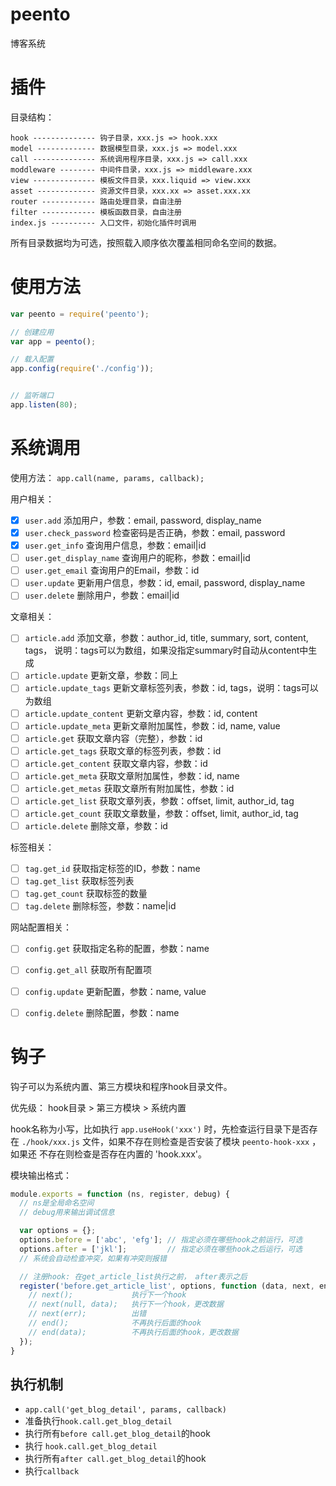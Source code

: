 peento
======

博客系统


插件
=====

目录结构：

```
hook -------------- 钩子目录，xxx.js => hook.xxx
model ------------- 数据模型目录，xxx.js => model.xxx
call -------------- 系统调用程序目录，xxx.js => call.xxx
moddleware -------- 中间件目录，xxx.js => middleware.xxx
view -------------- 模板文件目录，xxx.liquid => view.xxx
asset ------------- 资源文件目录，xxx.xx => asset.xxx.xx
router ------------ 路由处理目录，自由注册
filter ------------ 模板函数目录，自由注册
index.js ---------- 入口文件，初始化插件时调用
```

所有目录数据均为可选，按照载入顺序依次覆盖相同命名空间的数据。



使用方法
========

```JavaScript
var peento = require('peento');

// 创建应用
var app = peento();

// 载入配置
app.config(require('./config'));


// 监听端口
app.listen(80);
```

系统调用
=======

使用方法： `app.call(name, params, callback);`

用户相关：

- [x] `user.add` 添加用户，参数：email, password, display_name
- [x] `user.check_password` 检查密码是否正确，参数：email, password
- [x] `user.get_info` 查询用户信息，参数：email|id
- [ ] `user.get_display_name` 查询用户的昵称，参数：email|id
- [ ] `user.get_email` 查询用户的Email，参数：id
- [ ] `user.update` 更新用户信息，参数：id, email, password, display_name
- [ ] `user.delete` 删除用户，参数：email|id

文章相关：

- [ ] `article.add` 添加文章，参数：author_id, title, summary, sort, content, tags，
说明：tags可以为数组，如果没指定summary时自动从content中生成
- [ ] `article.update` 更新文章，参数：同上
- [ ] `article.update_tags` 更新文章标签列表，参数：id, tags，说明：tags可以为数组
- [ ] `article.update_content` 更新文章内容，参数：id, content
- [ ] `article.update_meta` 更新文章附加属性，参数：id, name, value
- [ ] `article.get` 获取文章内容（完整），参数：id
- [ ] `article.get_tags` 获取文章的标签列表，参数：id
- [ ] `article.get_content` 获取文章内容，参数：id
- [ ] `article.get_meta` 获取文章附加属性，参数：id, name
- [ ] `article.get_metas` 获取文章所有附加属性，参数：id
- [ ] `article.get_list` 获取文章列表，参数：offset, limit, author_id, tag
- [ ] `article.get_count` 获取文章数量，参数：offset, limit, author_id, tag
- [ ] `article.delete` 删除文章，参数：id

标签相关：

- [ ] `tag.get_id` 获取指定标签的ID，参数：name
- [ ] `tag.get_list` 获取标签列表
- [ ] `tag.get_count` 获取标签的数量
- [ ] `tag.delete` 删除标签，参数：name|id

网站配置相关：

- [ ] `config.get` 获取指定名称的配置，参数：name
- [ ] `config.get_all` 获取所有配置项
- [ ] `config.update` 更新配置，参数：name, value
- [ ] `config.delete` 删除配置，参数：name


钩子
=====

钩子可以为系统内置、第三方模块和程序hook目录文件。

优先级： hook目录 > 第三方模块 > 系统内置

hook名称为小写，比如执行 `app.useHook('xxx')` 时，先检查运行目录下是否存在
`./hook/xxx.js` 文件，如果不存在则检查是否安装了模块 `peento-hook-xxx` ，如果还
不存在则检查是否存在内置的 'hook.xxx'。

模块输出格式：

```JavaScript
module.exports = function (ns, register, debug) {
  // ns是全局命名空间
  // debug用来输出调试信息

  var options = {};
  options.before = ['abc', 'efg']; // 指定必须在哪些hook之前运行，可选
  options.after = ['jkl'];         // 指定必须在哪些hook之后运行，可选
  // 系统会自动检查冲突，如果有冲突则报错

  // 注册hook: 在get_article_list执行之前， after表示之后
  register('before.get_article_list', options, function (data, next, end) {
    // next();             执行下一个hook
    // next(null, data);   执行下一个hook，更改数据
    // next(err);          出错
    // end();              不再执行后面的hook
    // end(data);          不再执行后面的hook，更改数据
  });
}
```

## 执行机制

+ `app.call('get_blog_detail', params, callback)`
+ 准备执行`hook.call.get_blog_detail`
+ 执行所有`before call.get_blog_detail`的hook
+ 执行 `hook.call.get_blog_detail`
+ 执行所有`after call.get_blog_detail`的hook
+ 执行`callback`


